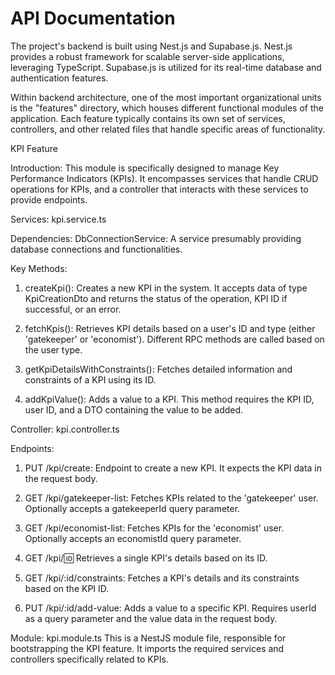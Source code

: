 # API Documentation

The project's backend is built using Nest.js and Supabase.js. Nest.js provides a robust framework for scalable server-side applications, leveraging TypeScript. Supabase.js is utilized for its real-time database and authentication features. 

Within backend architecture, one of the most important organizational units is the "features" directory, which houses different functional modules of the application. Each feature typically contains its own set of services, controllers, and other related files that handle specific areas of functionality.

KPI Feature

Introduction:
This module is specifically designed to manage Key Performance Indicators (KPIs). It encompasses services that handle CRUD operations for KPIs, and a controller that interacts with these services to provide endpoints.

Services: kpi.service.ts

Dependencies:
DbConnectionService: A service presumably providing database connections and functionalities.

Key Methods:
1. createKpi():
   Creates a new KPI in the system. It accepts data of type KpiCreationDto and returns the status of the operation, KPI ID if successful, or an error.

2. fetchKpis():
   Retrieves KPI details based on a user's ID and type (either 'gatekeeper' or 'economist'). Different RPC methods are called based on the user type.

3. getKpiDetailsWithConstraints():
   Fetches detailed information and constraints of a KPI using its ID.

4. addKpiValue():
   Adds a value to a KPI. This method requires the KPI ID, user ID, and a DTO containing the value to be added.

Controller: kpi.controller.ts

Endpoints:
1. PUT /kpi/create:
   Endpoint to create a new KPI. It expects the KPI data in the request body.

2. GET /kpi/gatekeeper-list:
   Fetches KPIs related to the 'gatekeeper' user. Optionally accepts a gatekeeperId query parameter.

3. GET /kpi/economist-list:
   Fetches KPIs for the 'economist' user. Optionally accepts an economistId query parameter.

4. GET /kpi/:id:
   Retrieves a single KPI's details based on its ID.

5. GET /kpi/:id/constraints:
   Fetches a KPI's details and its constraints based on the KPI ID.

6. PUT /kpi/:id/add-value:
   Adds a value to a specific KPI. Requires userId as a query parameter and the value data in the request body.


Module: kpi.module.ts
This is a NestJS module file, responsible for bootstrapping the KPI feature. It imports the required services and controllers specifically related to KPIs.
